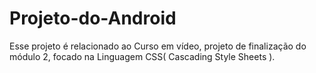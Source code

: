 ﻿# Projeto-do-Android
 Esse projeto é relacionado ao Curso em vídeo, projeto de finalização do módulo 2, focado na Linguagem CSS( Cascading Style Sheets ).
